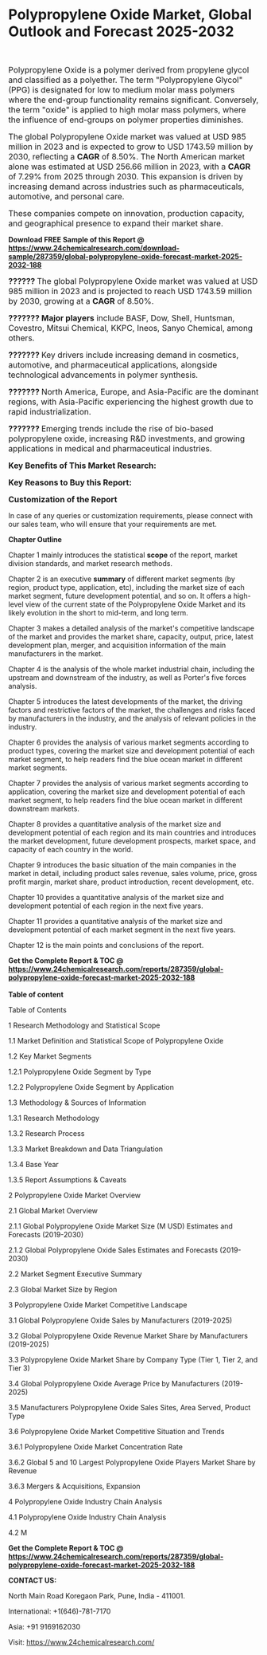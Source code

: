 <h1>Polypropylene Oxide Market, Global Outlook and Forecast 2025-2032</h1><br/><p><span style="font-size:16px">Polypropylene Oxide is a polymer derived from propylene glycol and classified as a polyether. The term "Polypropylene Glycol" (PPG) is designated for low to medium molar mass polymers where the end-group functionality remains significant. Conversely, the term "oxide" is applied to high molar mass polymers, where the influence of end-groups on polymer properties diminishes.</span></p><p><span style="font-size:16px">The global Polypropylene Oxide market was valued at USD 985 million in 2023 and is expected to grow to USD 1743.59 million by 2030, reflecting a <strong>CAGR</strong> of 8.50%. The North American market alone was estimated at USD 256.66 million in 2023, with a <strong>CAGR</strong> of 7.29% from 2025 through 2030. This expansion is driven by increasing demand across industries such as pharmaceuticals, automotive, and personal care.</span></p><p><span style="font-size:16px">These companies compete on innovation, production capacity, and geographical presence to expand their market share.</span></p><div><b>Download FREE Sample of this Report @ <a href="https://www.24chemicalresearch.com/download-sample/287359/global-polypropylene-oxide-forecast-market-2025-2032-188">https://www.24chemicalresearch.com/download-sample/287359/global-polypropylene-oxide-forecast-market-2025-2032-188</a></b></div><p><span style="font-size:16px"><strong>?????? </strong>The global Polypropylene Oxide market was valued at USD 985 million in 2023 and is projected to reach USD 1743.59 million by 2030, growing at a <strong>CAGR</strong> of 8.50%.</span></p><p><span style="font-size:16px"><strong>??????? </strong><strong>Major players</strong> include BASF, Dow, Shell, Huntsman, Covestro, Mitsui Chemical, KKPC, Ineos, Sanyo Chemical, among others.</span></p><p><span style="font-size:16px"><strong>??????? </strong>Key drivers include increasing demand in cosmetics, automotive, and pharmaceutical applications, alongside technological advancements in polymer synthesis.</span></p><p><span style="font-size:16px"><strong>??????? </strong>North America, Europe, and Asia-Pacific are the dominant regions, with Asia-Pacific experiencing the highest growth due to rapid industrialization.</span></p><p><span style="font-size:16px"><strong>??????? </strong>Emerging trends include the rise of bio-based polypropylene oxide, increasing R&D investments, and growing applications in medical and pharmaceutical industries.</span></p><p><span style="font-size:16px"><strong>Key Benefits of This Market Research:</strong></span></p><p><span style="font-size:16px"><strong>Key <strong>Reasons to Buy</strong> this Report:</strong></span></p><p><span style="font-size:16px"><strong>Customization of the Report</strong></span></p><p>In case of any queries or customization requirements, please connect with our sales team, who will ensure that your requirements are met.</p><p><strong>Chapter Outline</strong></p><p>Chapter 1 mainly introduces the statistical <strong>scope</strong> of the report, market division standards, and market research methods.</p><p>Chapter 2 is an executive <strong>summary</strong> of different market segments (by region, product type, application, etc), including the market size of each market segment, future development potential, and so on. It offers a high-level view of the current state of the Polypropylene Oxide Market and its likely evolution in the short to mid-term, and long term.</p><p>Chapter 3 makes a detailed analysis of the market's competitive landscape of the market and provides the market share, capacity, output, price, latest development plan, merger, and acquisition information of the main manufacturers in the market.</p><p>Chapter 4 is the analysis of the whole market industrial chain, including the upstream and downstream of the industry, as well as Porter's five forces analysis.</p><p>Chapter 5 introduces the latest developments of the market, the driving factors and restrictive factors of the market, the challenges and risks faced by manufacturers in the industry, and the analysis of relevant policies in the industry.</p><p>Chapter 6 provides the analysis of various market segments according to product types, covering the market size and development potential of each market segment, to help readers find the blue ocean market in different market segments.</p><p>Chapter 7 provides the analysis of various market segments according to application, covering the market size and development potential of each market segment, to help readers find the blue ocean market in different downstream markets.</p><p>Chapter 8 provides a quantitative analysis of the market size and development potential of each region and its main countries and introduces the market development, future development prospects, market space, and capacity of each country in the world.</p><p>Chapter 9 introduces the basic situation of the main companies in the market in detail, including product sales revenue, sales volume, price, gross profit margin, market share, product introduction, recent development, etc.</p><p>Chapter 10 provides a quantitative analysis of the market size and development potential of each region in the next five years.</p><p>Chapter 11 provides a quantitative analysis of the market size and development potential of each market segment in the next five years.</p><p>Chapter 12 is the main points and conclusions of the report.</p><div><b>Get the Complete Report & TOC @ <a href="https://www.24chemicalresearch.com/reports/287359/global-polypropylene-oxide-forecast-market-2025-2032-188">https://www.24chemicalresearch.com/reports/287359/global-polypropylene-oxide-forecast-market-2025-2032-188</a></b></div><br><b>Table of content</b><p>Table of Contents<br />
 
 1 Research Methodology and Statistical Scope<br />
 
 1.1 Market Definition and Statistical Scope of Polypropylene Oxide<br />
 
 1.2 Key Market Segments<br />
 
 1.2.1 Polypropylene Oxide Segment by Type<br />
 
 1.2.2 Polypropylene Oxide Segment by Application<br />
 
 1.3 Methodology & Sources of Information<br />
 
 1.3.1 Research Methodology<br />
 
 1.3.2 Research Process<br />
 
 1.3.3 Market Breakdown and Data Triangulation<br />
 
 1.3.4 Base Year<br />
 
 1.3.5 Report Assumptions & Caveats<br />
 
 2 Polypropylene Oxide Market Overview<br />
 
 2.1 Global Market Overview<br />
 
 2.1.1 Global Polypropylene Oxide Market Size (M USD) Estimates and Forecasts (2019-2030)<br />
 
 2.1.2 Global Polypropylene Oxide Sales Estimates and Forecasts (2019-2030)<br />
 
 2.2 Market Segment Executive Summary<br />
 
 2.3 Global Market Size by Region<br />
 
 3 Polypropylene Oxide Market Competitive Landscape<br />
 
 3.1 Global Polypropylene Oxide Sales by Manufacturers (2019-2025)<br />
 
 3.2 Global Polypropylene Oxide Revenue Market Share by Manufacturers (2019-2025)<br />
 
 3.3 Polypropylene Oxide Market Share by Company Type (Tier 1, Tier 2, and Tier 3)<br />
 
 3.4 Global Polypropylene Oxide Average Price by Manufacturers (2019-2025)<br />
 
 3.5 Manufacturers Polypropylene Oxide Sales Sites, Area Served, Product Type<br />
 
 3.6 Polypropylene Oxide Market Competitive Situation and Trends<br />
 
 3.6.1 Polypropylene Oxide Market Concentration Rate<br />
 
 3.6.2 Global 5 and 10 Largest Polypropylene Oxide Players Market Share by Revenue<br />
 
 3.6.3 Mergers & Acquisitions, Expansion<br />
 
 4 Polypropylene Oxide Industry Chain Analysis<br />
 
 4.1 Polypropylene Oxide Industry Chain Analysis<br />
 
 4.2 M<br><div><b>Get the Complete Report & TOC @ <a href="https://www.24chemicalresearch.com/reports/287359/global-polypropylene-oxide-forecast-market-2025-2032-188">https://www.24chemicalresearch.com/reports/287359/global-polypropylene-oxide-forecast-market-2025-2032-188</a></b></div></p>
 
 <b>CONTACT US:</b><br>
 
 North Main Road Koregaon Park, Pune, India - 411001.<br/>
 
 International: +1(646)-781-7170<br/>
 
 Asia: +91 9169162030<br/>
 
 Visit: <a href="https://www.24chemicalresearch.com/">https://www.24chemicalresearch.com/</a>
 
 <br>